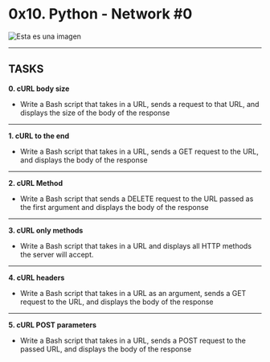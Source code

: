 # 0x10. Python - Network #0

![Esta es una imagen](https://uspto.report/TM/88044926/mark)
______________________________________________________________________________________

## TASKS

**0. cURL body size**
- Write a Bash script that takes in a URL, sends a request to that URL, and displays the size of the body of the response

______________________________________________________________________________________
**1. cURL to the end**
- Write a Bash script that takes in a URL, sends a GET request to the URL, and displays the body of the response
______________________________________________________________________________________
**2. cURL Method**
- Write a Bash script that sends a DELETE request to the URL passed as the first argument and displays the body of the response
______________________________________________________________________________________
**3. cURL only methods**
- Write a Bash script that takes in a URL and displays all HTTP methods the server will accept.
______________________________________________________________________________________
**4. cURL headers**
- Write a Bash script that takes in a URL as an argument, sends a GET request to the URL, and displays the body of the response
______________________________________________________________________________________
**5. cURL POST parameters**
- Write a Bash script that takes in a URL, sends a POST request to the passed URL, and displays the body of the response
